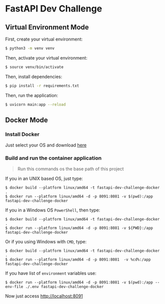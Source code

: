 # FastAPI Dev Challenge

## Virtual Environment Mode

First, create your virtual environment:

```bash
$ python3 -m venv venv

```

Then, activate your virtual environment:

```bash
$ source venv/bin/activate
```

Then, install dependencies:

```bash
$ pip install -r requirements.txt
```

Then, run the application:

```bash
$ uvicorn main:app --reload
```

## Docker Mode

### Install Docker 

Just select your OS and download [here](https://www.docker.com/products/docker-desktop)

### Build and run the container application

> Run this commands os the base path of this project

If you in an UNIX based OS, just type:

```
$ docker build --platform linux/amd64 -t fastapi-dev-challenge-docker .
$ docker run --platform linux/amd64 -d -p 8091:8081 -v $(pwd):/app fastapi-dev-challenge-docker
```

If you in a Windows OS `PowerShell`, then type:

```
$ docker build --platform linux/amd64 -t fastapi-dev-challenge-docker .
$ docker run --platform linux/amd64 -d -p 8091:8081 -v ${PWD}:/app fastapi-dev-challenge-docker
```

Or if you using Windows with `CMD`, type:

```
$ docker build --platform linux/amd64 -t fastapi-dev-challenge-docker .
$ docker run --platform linux/amd64 -d -p 8091:8081  -v %cd%:/app fastapi-dev-challenge-docker
```

If you have list of `environment` variables use:

```
$ docker run --platform linux/amd64 -d -p 8091:8081 -v $(pwd):/app --env-file ./.env fastapi-dev-challenge-docker
```

Now just access [http://localhost:8091](http://localhost:8091)
